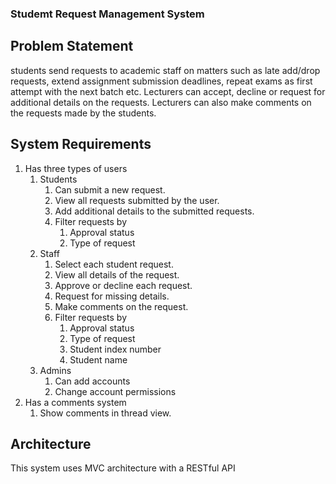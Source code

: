 ### Studemt Request Management System
## Problem Statement
students send requests to academic staff on matters such as late add/drop requests, extend assignment submission deadlines, repeat exams as first attempt with the next batch etc. Lecturers can accept, decline or request for additional details on the requests. Lecturers can also make comments on the requests made by the students.

## System Requirements
1. Has three types of users
   1. Students
      1. Can submit a new request.
      2. View all requests submitted by the user.
      3. Add additional details to the submitted requests.
      4. Filter requests by
         1. Approval status
         2. Type of request
   2. Staff
      1. Select each student request.
      2. View all details of the request.
      3. Approve or decline each request.
      4. Request for missing details.
      5. Make comments on the request.
      6. Filter requests by
         1. Approval status
         2. Type of request
         3. Student index number
         4. Student name
   3. Admins
      1. Can add accounts
      2. Change account permissions
2. Has a comments system
   1. Show comments in thread view.

## Architecture

This system uses MVC architecture with a RESTful API